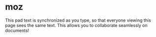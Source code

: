 # moz

This pad text is synchronized as you type, so that everyone viewing this page sees the same text.  This allows you to collaborate seamlessly on documents!